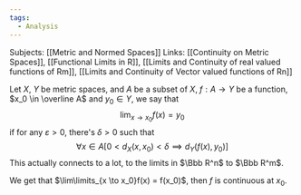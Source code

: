 ```yaml
---
tags:
  - Analysis
---
```

Subjects: [[Metric and Normed Spaces]]
Links: [[Continuity on Metric Spaces]], [[Functional Limits in R]], [[Limits and Continuity of real valued functions of Rm]], [[Limits and Continuity of Vector valued functions of Rn]]

Let $X$, $Y$ be metric spaces, and $A$ be a subset of $X$, $f:A \to Y$ be a function, $x_0 \in \overline A$ and $y_0 \in Y$, we say that 
$$
\lim_{x \to x_0} f(x) = y_0
$$
if for any $\varepsilon >0$, there's $\delta>0$ such that
$$
\forall x \in A[0<d_X(x, x_0) < \delta \implies d_Y(f(x), y_0)]
$$
This actually connects to a lot, to the limits in $\Bbb R^n$ to $\Bbb R^m$. 

We get that $\lim\limits_{x \to x_0}f(x) = f(x_0)$, then $f$ is continuous at $x_0$. 